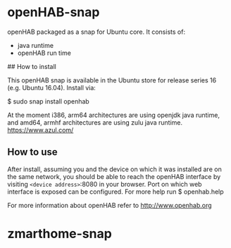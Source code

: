 # openHAB-snap

openHAB packaged as a snap for Ubuntu core. It consists of:
  - java runtime
  - openHAB run time

## How to install

This openHAB snap is available in the Ubuntu store for release series 16 (e.g. Ubuntu 16.04). Install via:

$ sudo snap install openhab

At the moment i386, arm64 architectures are using openjdk java runtime, and amd64, armhf architectures are using zulu java runtime.
https://www.azul.com/


## How to use

After install, assuming you and the device on which it was installed are on the same network, you should be able to reach the openHAB interface by visiting `<device address>`:8080 in your browser.
Port on which web interface is exposed can be configured. For more help run $ openhab.help

For more information about openHAB refer to http://www.openhab.org
# zmarthome-snap
